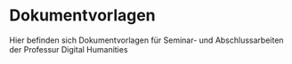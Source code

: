 # Dokumentvorlagen
Hier befinden sich Dokumentvorlagen für Seminar- und Abschlussarbeiten der Professur Digital Humanities
